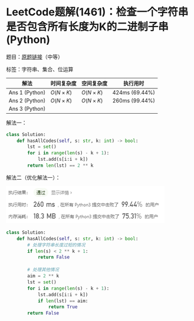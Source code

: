 # LeetCode题解(1461)：检查一个字符串是否包含所有长度为K的二进制子串(Python)

题目：[原题链接](https://leetcode-cn.com/problems/check-if-a-string-contains-all-binary-codes-of-size-k/)（中等）

标签：字符串、集合、位运算

| 解法           | 时间复杂度 | 空间复杂度 | 执行用时       |
| -------------- | ---------- | ---------- | -------------- |
| Ans 1 (Python) | $O(N×K)$   | $O(N×K)$   | 424ms (69.44%) |
| Ans 2 (Python) | $O(N×K)$   | $O(N×K)$   | 260ms (99.44%) |
| Ans 3 (Python) |            |            |                |

解法一：

```python
class Solution:
    def hasAllCodes(self, s: str, k: int) -> bool:
        lst = set()
        for i in range(len(s) - k + 1):
            lst.add(s[i:i + k])
        return len(lst) == 2 ** k
```

解法二（优化解法一）：

![LeetCode题解(1461)：截图](LeetCode题解(1461)：截图.png)

```python
class Solution:
    def hasAllCodes(self, s: str, k: int) -> bool:
        # 处理字符串长度过短的情况
        if len(s) < 2 ** k + 1:
            return False

        # 处理其他情况
        aim = 2 ** k
        lst = set()
        for i in range(len(s) - k + 1):
            lst.add(s[i:i + k])
            if len(lst) == aim:
                return True
        return False
```